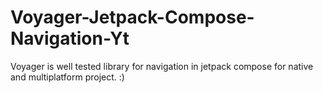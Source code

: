 # Voyager-Jetpack-Compose-Navigation-Yt

Voyager is well tested library for navigation in jetpack compose for native and multiplatform project. :)
